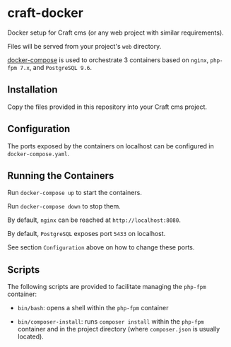 # craft-docker

Docker setup for Craft cms (or any web project with similar requirements).

Files will be served from your project's `web` directory.

[docker-compose](https://docs.docker.com/compose/) is used to orchestrate 3 containers based on `nginx`, `php-fpm 7.x`, and `PostgreSQL 9.6`.

## Installation

Copy the files provided in this repository into your Craft cms project.

## Configuration

The ports exposed by the containers on localhost can be configured in `docker-compose.yaml`.

## Running the Containers

Run `docker-compose up` to start the containers.

Run `docker-compose down` to stop them.

By default, `nginx` can be reached at `http://localhost:8080`.

By default, `PostgreSQL` exposes port `5433` on localhost.

See section `Configuration` above on how to change these ports.

## Scripts

The following scripts are provided to facilitate managing the `php-fpm` container:

- `bin/bash`: opens a shell within the `php-fpm` container

- `bin/composer-install`: runs `composer install` within the `php-fpm` container and in the project directory (where `composer.json` is usually located).